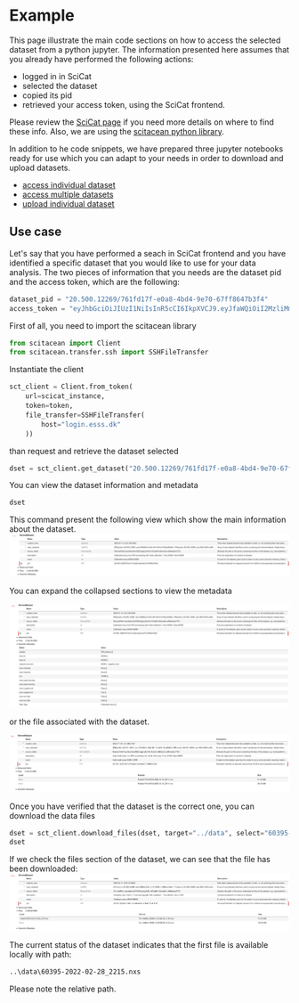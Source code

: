 # Example

This page illustrate the main code sections on how to access the selected dataset from a python jupyter.
The information presented here assumes that you already have performed the following actions:
- logged in in SciCat
- selected the dataset
- copied its pid
- retrieved your access token, using the SciCat frontend. 

Please review the [SciCat page](scicat/scicat) if you need more details on where to find these info. 
Also, we are using the [scitacean python library](scicat/python_libraries).

In addition to he code snippets, we have prepared three jupyter notebooks ready for use which you can adapt to your needs in order to download and upload datasets.
- [access individual dataset]()
- [access multiple datasets]()
- [upload individual dataset]()

## Use case

Let's say that you have performed a seach in SciCat frontend and you have identified a specific dataset that you would like to use for your data analysis.
The two pieces of information that you needs are the dataset pid and the access token, which are the following:
```python
dataset_pid = "20.500.12269/761fd17f-e0a8-4bd4-9e70-67ff8647b3f4"
access_token = "eyJhbGciOiJIUzI1NiIsInR5cCI6IkpXVCJ9.eyJfaWQiOiI2MzliMmE1MWI0MTU0OWY1M2RmOWVjMzYiLCJyZWFsbSI6ImxvY2FsaG9zdCIsInVzZXJuYW1lIjoiaW5nZXN0b3IiLCJlbWFpbCI6InNjaWNhdGluZ2VzdG9yQHlvdXIuc2l0ZSIsImVtYWlsVmVyaWZpZWQiOnRydWUsImF1dGhTdHJhdGVneSI6ImxvY2FsIiwiaWQiOiI2MzliMmE1MWI0MTU0OWY1M2RmOWVjMzYiLCJpYXQiOjE2OTIwODc0ODUsImV4cCI6MTY5MjA5MTA4NX0.Phca4UF7WKY367-10Whgwd5jaFjiPku6WsgiPeDh_-o"
```

First of all, you need to import the scitacean library
```python
from scitacean import Client
from scitacean.transfer.ssh import SSHFileTransfer
```

Instantiate the client
```python
sct_client = Client.from_token(
    url=scicat_instance,
    token=token,
    file_transfer=SSHFileTransfer(
        host="login.esss.dk"
    ))
```

than request and retrieve the dataset selected
```python
dset = sct_client.get_dataset("20.500.12269/761fd17f-e0a8-4bd4-9e70-67ff8647b3f4")
```

You can view the dataset information and metadata
```python
dset
```
This command present the following view which show the main information about the dataset.  
![Dataset view in jupyter notebook 1](scitacean_dataset_visualization_collapsed.png)  
  
You can expand the collapsed sections to view the metadata   
  
![Dataset view in jupyter notebook 2](scitacean_dataset_visualization_with_metadata.png) 
  
or the file associated with the dataset.  
  
![Dataset view in jupyter notebook 3](scitacean_dataset_visualization_with_files_list.png)

Once you have verified that the dataset is the correct one, you can download the data files
```python
dset = sct_client.download_files(dset, target="../data", select="60395-2022-02-28_2215.nxs")
dset
```
If we check the files section of the dataset, we can see that the file has been downloaded:  
![Dataset view in jupyter notebook 4](scitacean_dataset_visualization_with_downloaded_files.png)


The current status of the dataset indicates that the first file is available locally with path:
```bash
..\data\60395-2022-02-28_2215.nxs
```

Please note the relative path.
